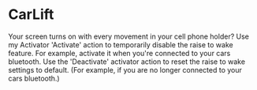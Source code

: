 # CarLift
Your screen turns on with every movement in your cell phone holder? Use my Activator 'Activate' action to temporarily disable the raise to wake feature. For example, activate it when you're connected to your cars bluetooth. Use the 'Deactivate' activator action to reset the raise to wake settings to default. (For example, if you are no longer connected to your cars bluetooth.)
